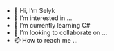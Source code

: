 - 👋 Hi, I’m Selyk
- 👀 I’m interested in ...
- 🌱 I’m currently learning C# 
- 💞️ I’m looking to collaborate on ...
- 📫 How to reach me ...

<h2>


 





